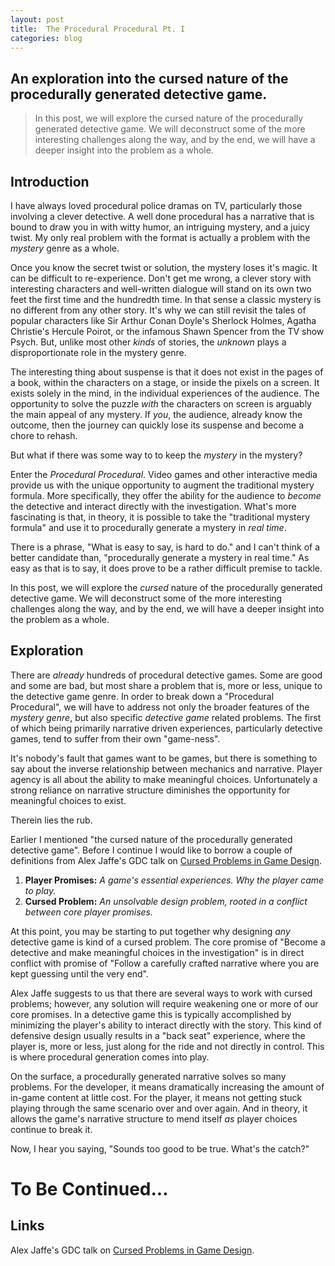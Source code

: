 ```yaml
---
layout: post
title:  The Procedural Procedural Pt. I
categories: blog
---
```


## An exploration into the cursed nature of the procedurally generated detective game.

> In this post, we will explore the cursed nature of the procedurally generated detective game. We will deconstruct some of the more interesting challenges along the way, and by the end, we will have a deeper insight into the problem as a whole.

## **Introduction**

I have always loved procedural police dramas on TV, particularly those involving a clever detective. A well done procedural has a narrative that is bound to draw you in with witty humor, an intriguing mystery, and a juicy twist. My only real problem with the format is actually a problem with the *mystery* genre as a whole.

Once you know the secret twist or solution, the mystery loses it's magic. It can be difficult to re-experience. Don't get me wrong, a clever story with interesting characters and well-written dialogue will stand on its own two feet the first time and the hundredth time. In that sense a classic mystery is no different from any other story. It's why we can still revisit the tales of popular characters like Sir Arthur Conan Doyle's Sherlock Holmes, Agatha Christie's Hercule Poirot, or the infamous Shawn Spencer from the TV show Psych. But, unlike most other *kinds* of stories, the *unknown* plays a disproportionate role in the mystery genre. 

The interesting thing about suspense is that it does not exist in the pages of a book, within the characters on a stage, or inside the pixels on a screen. It exists solely in the mind, in the individual experiences of the audience. The opportunity to solve the puzzle *with* the characters on screen is arguably the main appeal of any mystery. If *you*, the audience, already know the outcome, then the journey can quickly lose its suspense and become a chore to rehash.

But what if there was some way to to keep the *mystery* in the mystery?

Enter the *Procedural Procedural*. Video games and other interactive media provide us with the unique opportunity to augment the traditional mystery formula. More specifically, they offer the ability for the audience to *become* the detective and interact directly with the investigation. What's more fascinating is that, in theory, it is possible to take the "traditional mystery formula" and use it to procedurally generate a mystery in *real time*.

There is a phrase, "What is easy to say, is hard to do." and I can't think of a better candidate than, "procedurally generate a mystery in real time." As easy as that is to say, it does prove to be a rather difficult premise to tackle.

In this post, we will explore the *cursed* nature of the procedurally generated detective game. We will deconstruct some of the more interesting challenges along the way, and by the end, we will have a deeper insight into the problem as a whole.

## **Exploration**

 There are *already* hundreds of procedural detective games. Some are good and some are bad, but most share a problem that is, more or less, unique to the detective game genre. In order to break down a "Procedural Procedural", we will have to address not only the broader features of the *mystery genre*, but also specific *detective game* related problems. The first of which being primarily narrative driven experiences, particularly detective games, tend to suffer from their own "game-ness".

It's nobody's fault that games want to be games, but there is something to say about the inverse relationship between mechanics and narrative. Player agency is all about the ability to make meaningful choices. Unfortunately a strong reliance on narrative structure diminishes the opportunity for meaningful choices to exist.

Therein lies the rub.

Earlier I mentioned "the cursed nature of the procedurally generated detective game". Before I continue I would like to borrow a couple of definitions from Alex Jaffe's GDC talk on [Cursed Problems in Game Design](https://www.youtube.com/watch?v=8uE6-vIi1rQ).

1. **Player Promises:** *A game's essential experiences. Why the player came to play.*  
2. **Cursed Problem:** *An unsolvable design problem, rooted in a conflict between core player promises.*

At this point, you may be starting to put together why designing *any* detective game is kind of a cursed problem. The core promise of "Become a detective and make meaningful choices in the investigation" is in direct conflict with promise of "Follow a carefully crafted narrative where you are kept guessing until the very end".

Alex Jaffe suggests to us that there are several ways to work with cursed problems; however, any solution will require weakening one or more of our core promises. In a detective game this is typically accomplished by minimizing the player's ability to interact directly with the story. This kind of defensive design usually results in a "back seat" experience, where the player is, more or less, just along for the ride and not directly in control. This is where procedural generation comes into play.

On the surface, a procedurally generated narrative solves so many problems. For the developer, it means dramatically increasing the amount of in-game content at little cost. For the player, it means not getting stuck playing through the same scenario over and over again. And in theory, it allows the game's narrative structure to mend itself *as* player choices continue to break it.

Now, I hear you saying, "Sounds too good to be true. What's the catch?"



# **To Be Continued...**

## **Links**
Alex Jaffe's GDC talk on [Cursed Problems in Game Design](https://www.youtube.com/watch?v=8uE6-vIi1rQ).  
